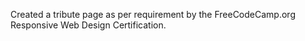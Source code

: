 Created a tribute page as per requirement by the FreeCodeCamp.org Responsive Web Design Certification.
